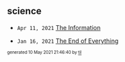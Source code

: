 ## science


* <code>Apr 11, 2021</code> [The Information](2021-04-11T18-17-33-the-information.md)

* <code>Jan 16, 2021</code> [The End of Everything](2021-01-16T20-15-38-the-end-of-everything.md)

<sup><sub>generated 10 May 2021 21:46:40 by <a href='https://github.com/senorprogrammer/til'>til</a></sub></sup>
